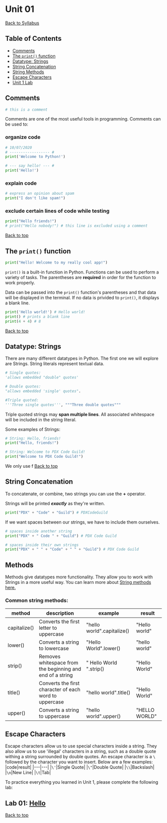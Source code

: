 # <a id="top"></a>Unit 01

[Back to Syllabus](../README.md)

## Table of Contents

- [Comments](#comments)
- [The `print()` function](#print)
- [Datatype: Strings](#strings)
- [String Concatenation](#concatenating)
- [String Methods](#methods)
- [Escape Characters](#escape)
- [Unit 1 Lab](#lab)

## <a id="comments"></a>Comments

```python
# this is a comment
```

Comments are one of the most useful tools in programming. Comments can be used to:

### organize code

```python
# 10/07/2020
# ------------------ #
print('Welcome to Python!')

# --- say hello! --- #
print('Hello!')
```

### explain code

```python
# express an opinion about spam
print("I don't like spam!")
```

### exclude certain lines of code while testing

```python
print("Hello friends!")
# print("Hello nobody!") # this line is excluded using a comment
```

[Back to top](#top)

## <a id="print"></a>The `print()` function

```python
print("Hello! Welcome to my really cool app!")
```

`print()` is a built-in function in Python. Functions can be used to perform a variety of tasks. The parentheses are **required** in order for the function to work properly.

Data can be passed into the `print()` function's parentheses and that data will be displayed in the terminal. If no data is privided to `print()`, it displays a blank line.

```python
print('Hello world!') # Hello world!
print() # prints a blank line
print(4 + 4) # 8
```

[Back to top](#top)

## <a id="strings"></a>Datatype: Strings

There are many different datatypes in Python. The first one we will explore are Strings. String literals represent textual data.

```python
# Single quotes:
'allows embedded "double" quotes'

# Double quotes:
"allows embedded 'single' quotes".

#Triple quoted:
'''Three single quotes''', """Three double quotes"""
```

Triple quoted strings may **span multiple lines**. All associated whitespace will be included in the string literal.

Some examples of Strings:

```python
# String: Hello, friends!
print("Hello, friends!")

# String: Welcome to PDX Code Guild!
print("Welcome to PDX Code Guild!")
```

We only use f
[Back to top](#top)

## <a id="strings"></a>String Concatenation

To concatenate, or combine, two strings you can use the **+** operator.

Strings will be printed **_exactly_** as they're written.

```python
print("PDX" + "Code" + "Guild") # PDXCodeGuild
```

If we want spaces between our strings, we have to include them ourselves.

```python
# spaces inside another string
print("PDX" + " Code " + "Guild") # PDX Code Guild

# spaces inside their own strings
print("PDX" + " " + "Code" + " " + "Guild") # PDX Code Guild
```

## <a id="methods"></a>Methods

Methods give datatypes more functionality. They allow you to work with Strings in a more useful way. You can learn more about [String methods here.](https://www.w3schools.com/python/python_ref_string.asp)

### Common string methods:

| method       | description                                               | example                    | result        |
| ------------ | --------------------------------------------------------- | -------------------------- | ------------- |
| capitalize() | Converts the first letter to uppercase                    | "hello world".capitalize() | "Hello world" |
| lower()      | Converts a string to lowercase                            | "Hello World".lower()      | "hello world" |
| strip()      | Removes whitespace from the beginning and end of a string | " Hello World ".strip()    | "Hello World" |
| title()      | Converts the first character of each word to uppercase    | "hello world".title()      | "Hello World" |
| upper()      | Converts a string to uppercase                            | "hello world".upper()      | "HELLO WORLD" |

## <a id="escape"></a>Escape Characters

Escape characters allow us to use special characters inside a string. They also allow us to use 'illegal' characters in a string, such as a double quote withing a string surrounded by double quotes.
An escape character is a `\` followed by the character you want to insert.
Below are a few examples:
|code|result|
|---|---|
|`\'`|Single Quote|
|`\"`|Double Quote|
|`\\`|Backslash|
|`\n`|New Line|
|`\t`|Tab|

To practice everything you learned in Unit 1, please complete the following lab:

## <a id="lab"></a> Lab 01: [Hello](/labs/hello.md)

[Back to top](#top)
